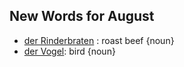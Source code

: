## New Words for August

- [der Rinderbraten](http://www.dict.cc/?s=Rinderbraten) : roast beef {noun}
- [der Vogel](http://www.dict.cc/?s=Vogel): bird {noun}
